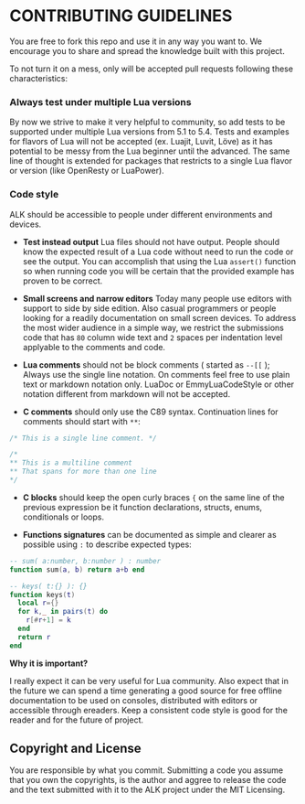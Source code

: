 # CONTRIBUTING GUIDELINES

You are free to fork this repo and use it in any way you want to.
We encourage you to share and spread the knowledge built with this project.

To not turn it on a mess, only will be accepted pull requests following these
characteristics:


### Always test under multiple Lua versions

By now we strive to make it very helpful to community, so add tests to be
supported under multiple Lua versions from 5.1 to 5.4. Tests and examples for
flavors of Lua will not be accepted (ex. Luajit, Luvit, Löve) as it has
potential to be messy from the Lua beginner until the advanced. The same line
of thought is extended for packages that restricts to a single Lua flavor or
version (like OpenResty or LuaPower).

### Code style

ALK should be accessible to people under different environments and devices.

* **Test instead output** Lua files should not have output. People should know
the expected result of a Lua code without need to run the code or see the output.
You can accomplish that using the Lua `assert()` function so when running code
you will be certain that the provided example has proven to be correct.

* **Small screens and narrow editors** Today many people use editors with
support to side by side edition. Also casual programmers or people looking for
a readily documentation on small screen devices. To address the most wider
audience in a simple way, we restrict the submissions code that has `80` column
wide text and `2` spaces per indentation level applyable to the comments and
code.

* **Lua comments** should not be block comments ( started as `--[[` ); Always use
the single line notation. On comments feel free to use plain text or markdown
notation only. LuaDoc or EmmyLuaCodeStyle or other notation different from
markdown will not be accepted.

* **C comments** should only use the C89 syntax. Continuation lines for comments
should start with `**`:

```C
/* This is a single line comment. */

/*
** This is a multiline comment
** That spans for more than one line
*/
```

* **C blocks** should keep the open curly braces `{` on the same line of the previous
expression be it function declarations, structs, enums, conditionals or loops.

* **Functions signatures** can be documented as simple and clearer as possible
using `:` to describe expected types:

```Lua
-- sum( a:number, b:number ) : number
function sum(a, b) return a+b end

-- keys( t:{} ): {}
function keys(t)
  local r={}
  for k,_ in pairs(t) do
    r[#r+1] = k
  end
  return r
end
```

**Why it is important?**

I really expect it can be very useful for Lua community. Also expect that in
the future we can spend a time generating a good source for free offline
documentation to be used on consoles, distributed with editors or accessible
through ereaders. Keep a consistent code style is good for the reader and for
the future of project.

## Copyright and License

You are responsible by what you commit. Submitting a code you assume that you
own the copyrights, is the author and aggree to release the code and the text
submitted with it to the ALK project under the MIT Licensing.
